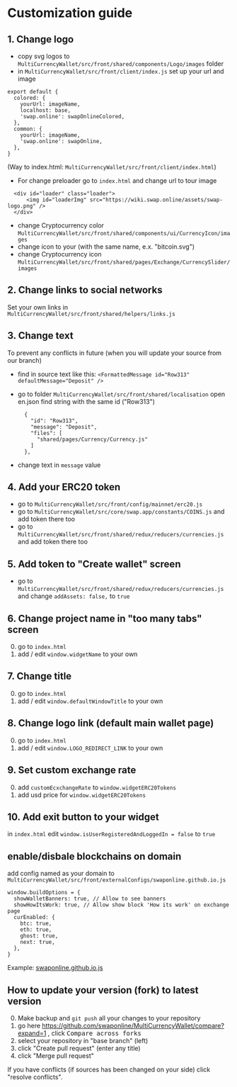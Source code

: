# Customization guide

## 1. Change logo

- copy svg logos to `MultiCurrencyWallet/src/front/shared/components/Logo/images` folder
- in `MultiCurrencyWallet/src/front/client/index.js` set up your url and image

```
export default {
  colored: {
    yourUrl: imageName,
    localhost: base,
    'swap.online': swapOnlineColored,
  },
  common: {
    yourUrl: imageName,
    'swap.online': swapOnline,
  },
}
```

(Way to index.html: `MultiCurrencyWallet/src/front/client/index.html`)

- For change preloader go to `index.html` and change url to tour image

```
  <div id="loader" class="loader">
      <img id="loaderImg" src="https://wiki.swap.online/assets/swap-logo.png" />
  </div>
```

- change Cryptocurrency color `MultiCurrencyWallet/src/front/shared/components/ui/CurrencyIcon/images`
- change icon to your (with the same name, e.x. "bitcoin.svg")
- change Cryptocurrency icon `MultiCurrencyWallet/src/front/shared/pages/Exchange/CurrencySlider/images`


## 2. Change links to social networks

Set your own links in `MultiCurrencyWallet/src/front/shared/helpers/links.js`


## 3. Change text

To prevent any conflicts in future (when you will update your source from our branch)

- find in source text like this:
  `<FormattedMessage id="Row313" defaultMessage="Deposit" /> `

- go to folder `MultiCurrencyWallet/src/front/shared/localisation`
  open en.json
  find string with the same id ("Row313")

  ```
    {
      "id": "Row313",
      "message": "Deposit",
      "files": [
        "shared/pages/Currency/Currency.js"
      ]
    },
  ```

- change text in `message` value


## 4. Add your ERC20 token

- go to `MultiCurrencyWallet/src/front/config/mainnet/erc20.js`
- go to `MultiCurrencyWallet/src/core/swap.app/constants/COINS.js` and add token there too
- go to `MultiCurrencyWallet/src/front/shared/redux/reducers/currencies.js` and add token there too


## 5. Add token to "Create wallet" screen

- go to `MultiCurrencyWallet/src/front/shared/redux/reducers/currencies.js` and change `addAssets: false,` to `true`


## 6. Change project name in "too many tabs" screen

0. go to `index.html`
1. add / edit `window.widgetName` to your own


## 7. Change title

0. go to `index.html`
1. add / edit `window.defaultWindowTitle` to your own


## 8. Change logo link (default main wallet page)

0. go to `index.html`
1. add / edit `window.LOGO_REDIRECT_LINK` to your own


## 9. Set custom exchange rate

0. add `customEcxchangeRate` to `window.widgetERC20Tokens`
1. add usd price for `window.widgetERC20Tokens`


## 10. Add exit button to your widget

in `index.html` edit `window.isUserRegisteredAndLoggedIn = false` to `true`


## enable/disbale blockchains on domain

add config named as your domain to `MultiCurrencyWallet/src/front/externalConfigs/swaponline.github.io.js`

```
window.buildOptions = {
  showWalletBanners: true, // Allow to see banners
  showHowItsWork: true, // Allow show block 'How its work' on exchange page
  curEnabled: {
    btc: true,
    eth: true,
    ghost: true,
    next: true,
  },
}
```

Example: [swaponline.github.io.js](https://github.com/swaponline/MultiCurrencyWallet/blob/master/src/front/externalConfigs/swaponline.github.io.js#L43)


## How to update your version (fork) to latest version

0. Make backup and `git push` all your changes to your repository
1. go here https://github.com/swaponline/MultiCurrencyWallet/compare?expand=1 , click <kbd>Compare across forks</kbd>
2. select your repository in "base branch" (left)
3. click "Create pull request" (enter any title)
4. click "Merge pull request"

If you have conflicts (if sources has been changed on your side) click "resolve conflicts".